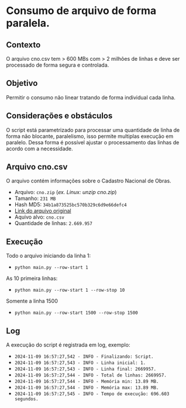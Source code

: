 # Consumo de arquivo de forma paralela.

## Contexto
O arquivo cno.csv tem > 600 MBs com > 2 milhões de linhas e deve ser processado de forma segura e controlada.

## Objetivo
Permitir o consumo não linear tratando de forma individual cada linha.

## Considerações e obstáculos
O script está parametrizado para processar uma quantidade de linha de forma não blocante, paralelismo, isso permite multiplas execução em paralelo. Dessa forma é possível ajustar o processamento das linhas de acordo com a necessidade.

## Arquivo cno.csv
O arquivo contém informações sobre o Cadastro Nacional de Obras.
- Arquivo: ```cno.zip``` (*ex. Linux: unzip cno.zip*)
- Tamanho: ```231 MB```
- Hash MD5: ```34b1a873525bc570b329c6d9e66defc4```
- [Link do arquivo original](https://arquivos.receitafederal.gov.br/cno/cno.zip)
- Aquivo alvo: ```cno.csv```
- Quantidade de linhas:  ```2.669.957```

## Execução
Todo o arquivo iniciando da linha 1:
- ```python main.py --row-start 1```

As 10 primeira linhas:
- ```python main.py --row-start 1 --row-stop 10```

Somente a linha 1500
- ```python main.py --row-start 1500 --row-stop 1500```

## Log
A execução do script é registrada em log, exemplo:
- ```2024-11-09 16:57:27,542 - INFO - Finalizando: Script.```
- ```2024-11-09 16:57:27,543 - INFO - Linha inicial: 1.```
- ```2024-11-09 16:57:27,543 - INFO - Linha final: 2669957.```
- ```2024-11-09 16:57:27,544 - INFO - Total de linhas: 2669957.```
- ```2024-11-09 16:57:27,544 - INFO - Memória min: 13.89 MB.```
- ```2024-11-09 16:57:27,544 - INFO - Memória max: 13.89 MB.```
- ```2024-11-09 16:57:27,545 - INFO - Tempo de execução: 696.603 segundos.```

